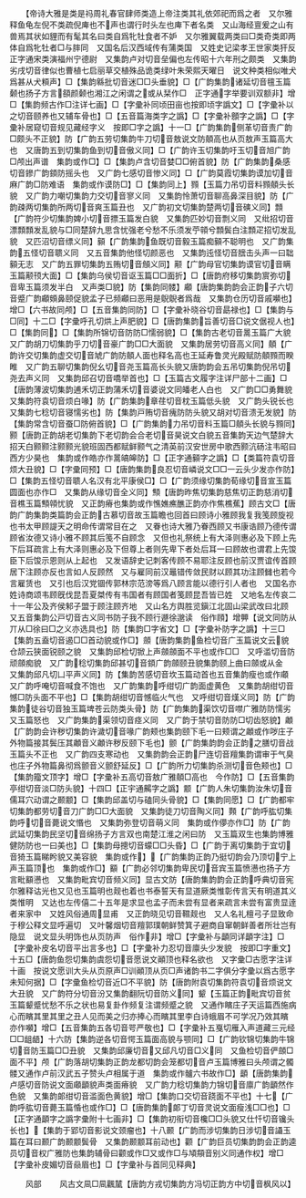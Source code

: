 <!-- { "loadSidebar": true } -->
　　【帝诗大雅是类是祃周礼春官肆师类造上帝注类其礼依郊祀而爲之者　又尔雅释鱼龟左倪不类疏倪庳也不声也谓行时头左也庳下者名类　又山海经亶爰之山有兽焉其状如貍而有髦其名曰类自爲牝牡食者不妒　又尔雅翼载两类曰□类奇类即两体自爲牝牡者□与膟同　又国名后汉西域传有蒲类国　又姓史记梁孝王世家类犴反正字通宋类演福州宁德尉　又集韵卢对切音垒偏也左传昭十六年刑之颇类　又集韵劣戌切音律似也曹植七启丽草交植殊品诡类绿叶朱荣熙天曜日　说文种类相似唯犬爲甚从犬頪声】□【集韵緜批切音迷□□头垂貌】□【广韵集韵诸延切音氊玉篇颡也扬子方言頟颜颡也湘江之闲谓之或从栞作□　正字通字举要训双额非】增□【集韵频古作□注详七画】□【字彚补同顷田亩也按即顷字譌文】□【字彚补以之切音颐养也又辅车骨也】□【五音篇海类字之譌】□【字彚补顖字之譌】□【字彚补居窥切音规见藏经字义　按即□字之譌】十一□【广韵集韵侧革切音责广韵□颇头不正貌】防【广韵五劳切集韵牛刀切音敖说文防顤高也从页敖声玉篇高大也　又唐韵五到切集韵鱼到切音傲义同】□【广韵许玉切集韵吁玉切音旭广韵□颅出声谱　集韵或作□】□【集韵卢含切音婪□□俯首貌】防【广韵集韵桑感切音鏒广韵顉防摇头也　又广韵七感切音惨义同】□【广韵莫霞切集韵谟加切音麻广韵□防难语　集韵或作谟防□】□【集韵同上】顟【玉篇力吊切音料顟顤头长貌　又广韵力嘲切集韵力交切音寥义同　又集韵怜萧切音聊高鼻深目貌】防【广韵疎两切集韵所两切音爽玉篇丑也　又广韵初文切集韵楚两切音磢义同】顠【广韵符少切集韵婢小切音摽玉篇发白貌　又集韵匹妙切音剽义同　又纰招切音漂顠顠发乱貌与□同楚辞九思含忧强老兮愁不乐须发苧顇兮顠鬓白注顠疋招切发乱貌　又匹沼切音缥义同】顡【广韵集韵鱼既切音毅玉篇痴顡不聪明也　又广韵集韵五怪切音聩义同　又五音集韵他怪切颜恶也　又集韵迍怪切音膪击头声一曰聉顡无志　又广韵五罪切集韵五贿切音頠义同】颟【广韵母官切集韵谟官切音瞒玉篇颟顸大面】□【集韵乌侯切音讴玉篇□□面折】□【唐韵府移切集韵賔弥切音卑玉篇须发半白　又声类□貌】防【集韵同髅】顣【唐韵集韵韵会正韵子六切音蹙广韵顣頞鼻颐促貌孟子已频顣曰恶用是鶃鶃者爲哉　又集韵仓历切音戚嚬也】增□【六书故同颅】□【五音集韵同防】□【字彚补晓谷切音勗禄也】□【集韵与□同】十二□【字彚呼孔切烘上声肥貌】□【唐韵集韵旨善切音□说文倨视人也】□【集韵同】□【集韵所锦切音防防□懦弱貌】□【集韵古老切音暠玉篇广大貌　又广韵胡刀切集韵乎刀切音豪广韵□□大面貌　又集韵居劳切音高义同】顤【广韵许交切集韵虚交切音虓广韵防顤人面也释名高也王延寿鲁灵光殿赋防顤顟而睽睢　又广韵五聊切集韵倪幺切音尧玉篇高长头貌又唐韵韵会五吊切集韵倪吊切尧去声义同　又集韵邱召切音嘺举首也】□【玉篇古文履字注详尸部十二画】□【唐韵薄波切集韵逋禾切正韵蒲禾切音婆说文同皤老人白也　又广韵□□勇舞貌　又集韵符袁切音烦白喙】防【广韵集韵章荏切音枕玉篇低头貌　又广韵头锐长也　又集韵七稔切音寝懦劣也】防【集韵戸贿切音瘣防防头貌又胡对切音溃无发貌】防【集韵常含切音蚕□防俯首貌】□【广韵集韵力吊切音料玉篇□顤头长貌与顟同】颢【唐韵正韵胡老切集韵下老切韵会合老切音昊说文白貌五音集韵天边气楚辞大招天白颢颢注颢颢光貌班固西都赋鲜颢气之清英前汉安世房中歌西颢沆砀注韦昭曰西方少昊也　集韵或作皓亦作暠皜皞防】□【正字通顡字之譌】□【类篇符袁切音烦大丑貌】□【字彚同预】□【唐韵集韵良忍切音嶙说文□□一云头少发亦作防】□【集韵五怪切音聩人名汉有北平康侯□】□【广韵须缘切集韵荀缘切音宣玉篇圆面也亦作□　又集韵从缘切音全义同】顦【唐韵昨焦切集韵慈焦切正韵慈消切音樵玉篇顦顇忧貌　又正韵瘠也集韵或作憔嫶癄醮正韵亦作焦樵蕉】顾古文□【唐韵广韵集韵类篇韵会正韵古慕切音故玉篇瞻也回首曰顾诗小雅顾我复我笺顾旋视也书太甲顾諟天之明命传谓常目在之　又眷也诗大雅乃眷西顾又书康诰顾乃德传谓顾省汝德又诗小雅不顾其后笺不自顾念　又但也礼祭统上有大泽则惠必及下顾上先下后耳疏言上有大泽则惠必及下但尊上者则先卑下者处后耳一曰顾故也谓君上先馂臣下后馂示恩则从上起也　又发语辞史记刺客传顾不易耶注反顾也前汉贾谊传首顾居下注顾亦反也言如人反顾然　又与雇同前汉鼂错传敛民财以顾其功注顾雠也若今言雇赁也　又引也后汉党锢传郭林宗范滂等爲八顾言能以德行引人者也　又国名亦姓诗商颂韦顾旣伐昆吾夏桀传有韦国者有顾国者笺顾昆吾皆已姓　又地名左传哀二十一年公及齐侯邾子盟于顾注顾齐地　又山名方舆胜览鎭江北固山梁武改曰北顾　又五音集韵公戸切音古义同书防子我不顾行遯徐邈读　俗作頋】增顨【说文同防从丌从□徐曰□之义亦选具也】防【集韵□字省文】□【字彚补防字之譌】十三□【集韵五盍切音遏□□首动貌或作□】顩【唐韵集韵鱼检切音广玉篇说文云貌仓颉云狭面锐颐之貌　又集韵邱检切锨上声顩顩面不平也或作□□　又呼滥切音防顽顩痴貌　又广韵稔切集韵邱甚切音顉广韵顩颐丑貌集韵颐上曲曰顩或从金　又集韵邱凡切凵平声义同】防【集韵苦感切音坎玉篇动首也五音集韵瘦也或作顑　又广韵呼唵切音喊食不饱也　又广韵集韵呼绀切广韵面虚黄色　又集韵胡绀切音憾□防头面不平也】□【集韵胡绀切音憾临火气也　又呼绀切音熯义同】防【广韵集韵徒谷切音独玉篇埤苍云防类头骨】防【广韵集韵渠饮切音噤广雅防防懦劣　又玉篇怒也　又广韵集韵渠领切音痉义同　又广韵于禁切音防防□切齿怒貌】顪【广韵韵会许秽切集韵许濊切音喙广韵颊也集韵颐下毛一曰颊谓之顪或作哕庄子外物篇接其鬓压其顪音义顪许秽反颐下毛也】颤【广韵集韵韵会正韵之膳切音战玉篇头不正也　又广韵四支寒动也　又集韵韵会正韵尸连切音羶集韵谓审于气臭也庄子外物篇鼻彻爲颤音义颤舒延反】□【广韵所力切集韵杀测切音色颊也】□【集韵籀文顶字】增□【字彚补五高切音敖广雅顤□高也　今作防】□【五音集韵亭绀切音淡□防头貌】十四□【正宇通齃字之譌】颥【广韵人朱切集韵汝朱切音儒耳穴动谓之颞颥】□【集韵邱盖切与磕同头骨貌】□【集韵同愿】□【广韵都牢切集韵都劳切音刀广韵□□大面貌　又集韵徒刀切音陶义同】顭【广韵呼肱切集韵呼切音薨说文惽也　又集韵弥登切音萌义同　集韵或作儚亦作□】防【广韵武延切集韵民坚切音绵扬子方言双也南楚江淮之闲曰防　又玉篇双生也集韵博雅健防防也一曰美也】□【集韵母摠切音蠓□□头昏】□【广韵于离切集韵于宜切音猗玉篇睇盻貌又美容貌　集韵或作】【广韵集韵正韵乃挺切韵会乃顶切宁上声玉篇顶也　集韵或作□】顮【广韵必邻切集韵卑民切音宾玉篇愤懑也扬子方言毗顮懑也　又集韵毗宾切音频义同】显古文防【唐韵集韵韵会正韵呼典切音宪尔雅释诂光也又见也玉篇明也觌也着也书泰誓天有显道厥类惟彰传言天有明道其义类惟明　又达也左传僖二十五年是求显也孟子而未尝有显者来疏言未尝有富贵显逹者来家中　又姓风俗通周显甫　又正韵晓见切音韅觌也　又人名礼檀弓子显致命于穆公释文显呼遍切　又叶馨烟切音羶郭璞朝鲜赞箕子避商自窜朝鲜善者所壮岂有隐显　说文显头明饰也从页防声　俗作非】增□【字彚补与顲同详顲字注】□【字彚补皮名切音平出言多也】□【字彚补力忍切音廪头少发貌　按即□字重文】十五□【唐韵鱼怨切集韵虞怨切音愿说文顚顶也释名欲也　又字彚□古愿字注详十画　按说文愿训大头从页原声□训顚顶从页□声诸韵书二字俱分字彚以爲古愿字未知何据】□【字彚鱼检切音近□不平貌】防【唐韵附袁切集韵符袁切音烦说文大丑貌　又广韵符分切音汾又集韵翻阮切音防义同】颦【玉篇正韵毗宾切音贫玉篇颦蹙忧愁不乐之状也易复卦作频复注谓频蹙之貌　又通作矉庄子天运篇西施病心而矉其里其里之丑人见而美之归亦捧心而矉其里李白诗蛾眉不可学况乃效其矉　亦作嚬】增□【五音集韵五各切音咢严敬也】□【字彚补五戛切雁入声道藏三元经□□龃龉】十六防【集韵逆各切音愕玉篇面高貌与颚同】□【广韵钦锦切集韵牛锦切音防玉篇□□丑貌　又集韵邱廉切音又邱凡切音□义同　又鱼检切音俨顩□面不平】颅【广韵落胡切集韵正韵龙都切韵会笼都切音卢玉篇博雅曰头颅谓之髑髅又通作卢前汉武五子赞头卢相属于道　集韵或作髗六书故作□】顲【唐韵集韵卢感切音防说文面顑顲貌声类面瘠貌　又广韵力稔切集韵力锦切音廪广韵顲然作色貌　又集韵郞绀切音滥面色黄貌】增□【集韵口交切音跷面不平也】十七【广韵呼肱切音薨玉篇惛也或作□】□【唐韵集韵郞丁切音灵说文面瘦浅□□也】□【正字通顲字之譌字彚附十七画非】□【集韵初衔切音欃□□头貌又仕忏切音镵头长也】【集韵于郢切音影说文颈瘤也】十八颞【广韵而涉切集韵日涉切音讘玉篇在耳曰颞广韵颞颥鬓骨　又集韵颞颥耳前动也】颧【广韵巨员切集韵韵会正韵逵员切音权广雅防也集韵辅骨曰颧或作□又或作□与頄頯音别义同通作权】增□【字彚补皮媚切音赑眉也】□【字彚补与首同见释典】



　　风部
　　风古文凬□凬飌檒【唐韵方戎切集韵方冯切正韵方中切音枫风以】
